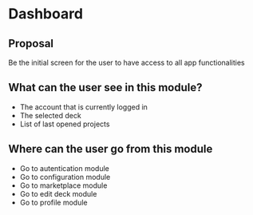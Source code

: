 # Dashboard

## Proposal
Be the initial screen for the user to have access to all app functionalities

## What can the user see in this module?
- The account that is currently logged in
- The selected deck
- List of last opened projects

## Where can the user go from this module
- Go to autentication module
- Go to configuration module
- Go to marketplace module
- Go to edit deck module
- Go to profile module
